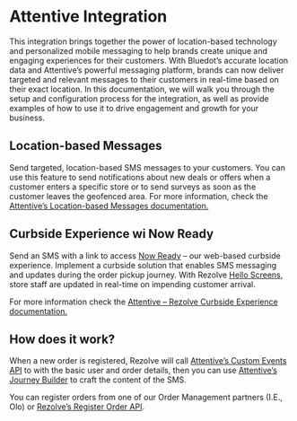 Attentive Integration
=====================

This integration brings together the power of location-based technology and personalized mobile messaging to help brands create unique and engaging experiences for their customers. With Bluedot’s accurate location data and Attentive’s powerful messaging platform, brands can now deliver targeted and relevant messages to their customers in real-time based on their exact location. In this documentation, we will walk you through the setup and configuration process for the integration, as well as provide examples of how to use it to drive engagement and growth for your business.

Location-based Messages
-----------------------

Send targeted, location-based SMS messages to your customers. You can use this feature to send notifications about new deals or offers when a customer enters a specific store or to send surveys as soon as the customer leaves the geofenced area. For more information, check the [Attentive’s Location-based Messages documentation.](./Location-based%20messages.md)

Curbside Experience wi Now Ready
--------------------------------

Send an SMS with a link to access [Now Ready](../../Now%20Ready/Overview.md) – our web-based curbside experience. Implement a curbside solution that enables SMS messaging and updates during the order pickup journey. With Rezolve [Hello Screens](../../Hello%20Screens/Overview.md), store staff are updated in real-time on impending customer arrival.

For more information check the [Attentive – Rezolve Curbside Experience documentation.](./Curbside%20experience.md)

How does it work?
-----------------

When a new order is registered, Rezolve will call [Attentive’s Custom Events API](https://docs.attentivemobile.com/openapi/reference/tag/Custom-Events/) to with the basic user and order details, then you can use [Attentive’s Journey Builder](https://www.attentivemobile.com/messaging) to craft the content of the SMS.

You can register orders from one of our Order Management partners (I.E., Olo) or [Rezolve’s Register Order API](https://events-docs.bluedot.io/#operation/registerOrder).